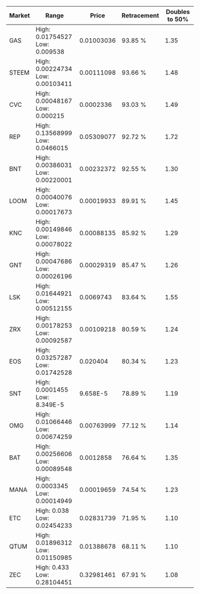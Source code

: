 | Market | Range | Price| Retracement | Doubles to 50% |
| --- | --- | --- | --- | --- |
| GAS | High: 0.01754527<br />Low: 0.009538 | 0.01003036 | 93.85 % | 1.35 |
| STEEM | High: 0.00224734<br />Low: 0.00103411 | 0.00111098 | 93.66 % | 1.48 |
| CVC | High: 0.00048167<br />Low: 0.000215 | 0.0002336 | 93.03 % | 1.49 |
| REP | High: 0.13568999<br />Low: 0.0466015 | 0.05309077 | 92.72 % | 1.72 |
| BNT | High: 0.00386031<br />Low: 0.00220001 | 0.00232372 | 92.55 % | 1.30 |
| LOOM | High: 0.00040076<br />Low: 0.00017673 | 0.00019933 | 89.91 % | 1.45 |
| KNC | High: 0.00149846<br />Low: 0.00078022 | 0.00088135 | 85.92 % | 1.29 |
| GNT | High: 0.00047686<br />Low: 0.00026196 | 0.00029319 | 85.47 % | 1.26 |
| LSK | High: 0.01644921<br />Low: 0.00512155 | 0.0069743 | 83.64 % | 1.55 |
| ZRX | High: 0.00178253<br />Low: 0.00092587 | 0.00109218 | 80.59 % | 1.24 |
| EOS | High: 0.03257287<br />Low: 0.01742528 | 0.020404 | 80.34 % | 1.23 |
| SNT | High: 0.0001455<br />Low: 8.349E-5 | 9.658E-5 | 78.89 % | 1.19 |
| OMG | High: 0.01066446<br />Low: 0.00674259 | 0.00763999 | 77.12 % | 1.14 |
| BAT | High: 0.00256606<br />Low: 0.00089548 | 0.0012858 | 76.64 % | 1.35 |
| MANA | High: 0.0003345<br />Low: 0.00014949 | 0.00019659 | 74.54 % | 1.23 |
| ETC | High: 0.038<br />Low: 0.02454233 | 0.02831739 | 71.95 % | 1.10 |
| QTUM | High: 0.01896312<br />Low: 0.01150985 | 0.01388678 | 68.11 % | 1.10 |
| ZEC | High: 0.433<br />Low: 0.28104451 | 0.32981461 | 67.91 % | 1.08 |
